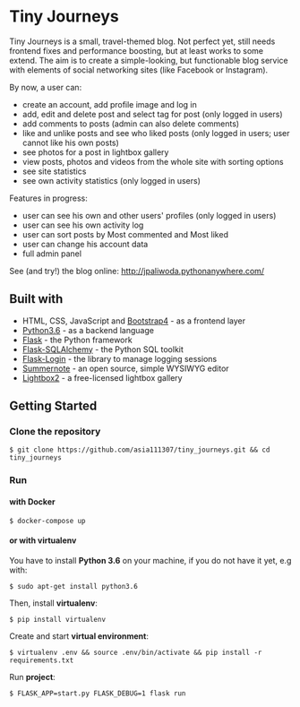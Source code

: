 # Tiny Journeys

Tiny Journeys is a small, travel-themed blog. Not perfect yet, still needs frontend fixes and performance boosting, but at least works to some extend. The aim is to create a simple-looking, but functionable blog service with elements of social networking sites (like Facebook or Instagram). 

By now, a user can:
- create an account, add profile image and log in
- add, edit and delete post and select tag for post (only logged in users)
- add comments to posts (admin can also delete comments)
- like and unlike posts and see who liked posts (only logged in users; user cannot like his own posts)
- see photos for a post in lightbox gallery
- view posts, photos and videos from the whole site with sorting options
- see site statistics
- see own activity statistics (only logged in users)

Features in progress:
- user can see his own and other users' profiles (only logged in users)
- user can see his own activity log
- user can sort posts by Most commented and Most liked
- user can change his account data
- full admin panel 


See (and try!) the blog online: http://jpaliwoda.pythonanywhere.com/

## Built with
- HTML, CSS, JavaScript and [Bootstrap4](https://getbootstrap.com/docs/4.3/getting-started/introduction/) - as a frontend layer
- [Python3.6](https://www.python.org/) - as a backend language
- [Flask](https://palletsprojects.com/p/flask/) - the Python framework
- [Flask-SQLAlchemy](https://flask-sqlalchemy.palletsprojects.com/en/2.x/) - the Python SQL toolkit
- [Flask-Login](https://flask-login.readthedocs.io/en/latest/) - the library to manage logging sessions
- [Summernote](https://summernote.org/) - an open source, simple WYSIWYG editor
- [Lightbox2](https://lokeshdhakar.com/projects/lightbox2/) - a free-licensed lightbox gallery


## Getting Started
### Clone the repository
    $ git clone https://github.com/asia111307/tiny_journeys.git && cd tiny_journeys

### Run 
#### with Docker
    $ docker-compose up

#### or with virtualenv
You have to install **Python 3.6** on your machine, if you do not have it yet, e.g with: 
    
    $ sudo apt-get install python3.6

Then, install **virtualenv**:

    $ pip install virtualenv 

Create and start **virtual environment**:

    $ virtualenv .env && source .env/bin/activate && pip install -r requirements.txt

Run **project**:

    $ FLASK_APP=start.py FLASK_DEBUG=1 flask run





